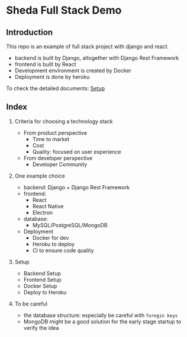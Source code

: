 # Sheda Full Stack Demo

## Introduction

This repo is an example of full stack project with django and react.

- backend is built by Django, altogether with Django Rest Framework
- frontend is built by React
- Development environment is created by Docker
- Deployment is done by heroku

To check the detailed documents: [Setup](/documentation/README.md)
## Index

1. Criteria for choosing a technology stack
    - From product perspective
        - Time to market
        - Cost
        - Quality: focused on user experience
    - From developer perspective
        - Developer Community

2. One example choice
    - backend: Django + Django Rest Framework
    - frontend:
        - React
        - React Native
        - Electron
    - database:
        - MySQL/PostgreSQL/MongoDB
    - Deployment
        - Docker for dev
        - Heroku to deploy
        - CI to ensure code quality

3. Setup
    - Backend Setup
    - Frontend Setup
    - Docker Setup
    - Deploy to Heroku

4. To be careful
    - the database structure: especially be careful with `foregin keys`
    - MongoDB might be a good solution for the early stage startup to verify the idea

